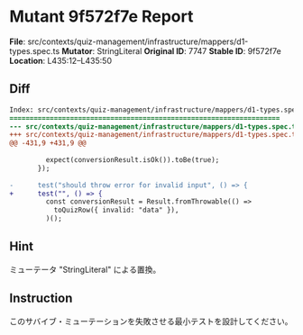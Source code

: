 # Mutant 9f572f7e Report

**File**: src/contexts/quiz-management/infrastructure/mappers/d1-types.spec.ts
**Mutator**: StringLiteral
**Original ID**: 7747
**Stable ID**: 9f572f7e
**Location**: L435:12–L435:50

## Diff

```diff
Index: src/contexts/quiz-management/infrastructure/mappers/d1-types.spec.ts
===================================================================
--- src/contexts/quiz-management/infrastructure/mappers/d1-types.spec.ts	original
+++ src/contexts/quiz-management/infrastructure/mappers/d1-types.spec.ts	mutated #7747
@@ -431,9 +431,9 @@
 
         expect(conversionResult.isOk()).toBe(true);
       });
 
-      test("should throw error for invalid input", () => {
+      test("", () => {
         const conversionResult = Result.fromThrowable(() =>
           toQuizRow({ invalid: "data" }),
         )();
```

## Hint

ミューテータ "StringLiteral" による置換。

## Instruction

このサバイブ・ミューテーションを失敗させる最小テストを設計してください。
